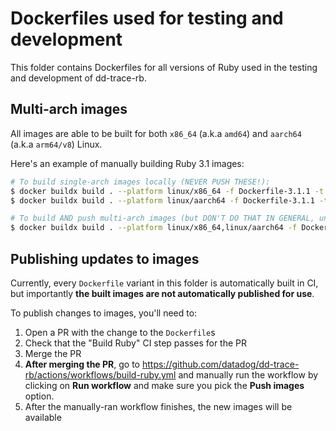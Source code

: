 
# Dockerfiles used for testing and development

This folder contains Dockerfiles for all versions of Ruby used in the testing and development of dd-trace-rb.

## Multi-arch images

All images are able to be built for both `x86_64` (a.k.a `amd64`) and `aarch64` (a.k.a `arm64/v8`) Linux.

Here's an example of manually building Ruby 3.1 images:

```bash
# To build single-arch images locally (NEVER PUSH THESE!):
$ docker buildx build . --platform linux/x86_64 -f Dockerfile-3.1.1 -t ghcr.io/datadog/dd-trace-rb/ruby:3.1.1-dd
$ docker buildx build . --platform linux/aarch64 -f Dockerfile-3.1.1 -t ghcr.io/datadog/dd-trace-rb/ruby:3.1.1-dd

# To build AND push multi-arch images (but DON'T DO THAT IN GENERAL, unless e.g CI is down):
$ docker buildx build . --platform linux/x86_64,linux/aarch64 -f Dockerfile-3.1.1 -t ghcr.io/datadog/dd-trace-rb/ruby:3.1.1-dd --push
```

## Publishing updates to images

Currently, every `Dockerfile` variant in this folder is automatically built in CI, but importantly **the built images are not automatically published for use**.

To publish changes to images, you'll need to:

1. Open a PR with the change to the `Dockerfile`s
2. Check that the "Build Ruby" CI step passes for the PR
3. Merge the PR
4. **After merging the PR**, go to https://github.com/datadog/dd-trace-rb/actions/workflows/build-ruby.yml and manually run the workflow by clicking on **Run workflow** and make sure you pick the **Push images** option.
5. After the manually-ran workflow finishes, the new images will be available
